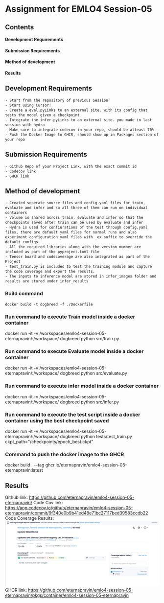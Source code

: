 # Assignment for EMLO4 Session-05

## Contents

#### Development Requirements
#### Submission Requirements
#### Method of development
#### Results

## Development Requirements
    - Start from the repository of previous Session
    - Start using Cursor!
    - Create a eval.pyLinks to an external site. with its config that tests the model given a checkpoint
    - Integrate the infer.pyLinks to an external site. you made in last session with hydra
    - Make sure to integrate codecov in your repo, should be atleast 70%
    - Push the Docker Image to GHCR, should show up in Packages section of your repo

## Submission Requirements
    - Github Repo of your Project Link, with the exact commit id
    - Codecov link
    - GHCR link

## Method of development
    - Created seperate source files and config.yaml files for train, evaluate and infer and so all three of them can run on individual containers
    - Volume is shared across train, evaluate and infer so that the checkpoints saved after train can be used by evaluate and infer
    - Hydra is used for confiurations of the test through config.yaml files, there are default yaml files for normal runs and also experiment configuration yaml files with _ex suffix to override the default configs.
    - All the required libraries along with the version number are included as part of the pyproject.toml file
    - Tensor board and codecoverage are also integrated as part of the Project
    - test_train.py is included to test the training module and capture the code coverage and export the results.
    - The inputs to inference model are stored in infer_images folder and results are stored under infer_results

### Build command
    docker build -t dogbreed -f ./Dockerfile

### Run command to execute Train model inside a docker container
docker run -it -v /workspaces/emlo4-session-05-eternapravin/:/workspace/ dogbreed python src/train.py

### Run command to execute Evaluate model inside a docker container
docker run -it -v /workspaces/emlo4-session-05-eternapravin/:/workspace/ dogbreed python src/evaluate.py

### Run command to execute infer model inside a docker container
docker run -it -v /workspaces/emlo4-session-05-eternapravin/:/workspace/ dogbreed python src/infer.py

### Run command to execute the test script inside a docker container using the best checkpoint saved
docker run -it -v /workspaces/emlo4-session-05-eternapravin/:/workspace/ dogbreed python tests/test_train.py ckpt_path="/checkpoints/epoch_best.ckpt"

### Command to push the docker image to the GHCR
docker build . --tag ghcr.io/eternapravin/emlo4-session-05-eternapravin:latest

## Results
Github link: https://github.com/eternapravin/emlo4-session-05-eternapravin/
Code Cov link: https://app.codecov.io/github/eternapravin/emlo4-session-05-eternapravin/commit/9f340e0b9b41ed48e71bc27117bed39583ccdb22
Code Coverage Results:
![alt text](image.png)
GHCR link: https://github.com/eternapravin/emlo4-session-05-eternapravin/pkgs/container/emlo4-session-05-eternapravin


